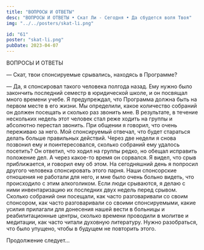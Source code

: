 ```yaml
---
title: "ВОПРОСЫ И ОТВЕТЫ"
desc: "ВОПРОСЫ И ОТВЕТЫ • Скат Ли - Сегодня • Да сбудется воля Твоя"
img: "../../posters/skat-li.png"

id: "61"
poster: "skat-li.png"
pubDate: 2023-04-07
---
```




ВОПРОСЫ И ОТВЕТЫ

— Скат, твои спонсируемые срывались, находясь в Программе?

— Да, я спонсировал такого человека полгода назад. Ему нужно было закончить последний семестр в юридической школе, и он посвящал много времени учебе. Я предупреждал, что Программа должна быть на первом месте в его жизни. Мы определили, какое количество собраний он должен посещать и сколько раз звонить мне. В результате, в течение нескольких недель этот человек стал реже ходить на группы и абсолютно перестал звонить. При общении я говорил, что очень переживаю за него. Мой спонсируемый отвечал, что будет стараться делать больше правильных действий. Через две недели я снова позвонил ему и поинтересовался, сколько собраний ему удалось посетить? Он ответил, что ходил на группы редко, но обещал исправить положение дел. А через какое-то время он сорвался. Я видел, что срыв приближается, и говорил ему об этом. На сегодняшний день я попросил другого человека спонсировать этого парня. Наши спонсорские отношения не работали для него, и мне было очень больно видеть, что происходило с этим алкоголиком. Если люди срываются, я делаю с ними инвентаризацию их последних двух недель перед срывом. Сколько собраний они посещали, как часто разговаривали со своим спонсором, как часто разговаривали со своими спонсируемыми, какие усилия прилагали для донесения нашей вести в больницы и реабилитационные центры, сколько времени проводили в молитве и медитации, как часто читали духовную литературу. Нужно разобраться, что было упущено, чтобы в будущем не повторить этого.

Продолжение следует…




